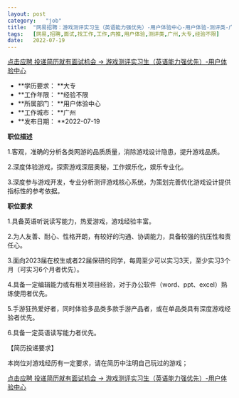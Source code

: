 ```yaml
---
layout:	post
category:	"job"
title:	"网易招聘：游戏测评实习生（英语能力强优先）-用户体验中心-用户体验-测评类-广州大专经验不限"
tags:	[网易,招聘,面试,找工作,工作,内推,用户体验,测评类,广州,大专,经验不限]
date:	2022-07-19
---
```


[点击应聘 投递简历就有面试机会 ->  游戏测评实习生（英语能力强优先）-用户体验中心](http://mobile.bole.netease.com/bole/boleDetail?id=41650&employeeId=346f03c3cda5f04c&key=all)



- **学历要求： **大专
- **工作年限： **经验不限
- **所属部门： **用户体验中心
- **工作城市： **广州
- **发布日期： **2022-07-19



**职位描述**

1.客观，准确的分析各类网游的品质质量，消除游戏设计隐患，提升游戏品质。

2.深度体验游戏，探索游戏深层奥秘，工作娱乐化，娱乐专业化。

3.深度参与游戏开发，专业分析测评游戏核心系统，为策划完善优化游戏设计提供指标性的参考依据。





**职位要求**

1.具备英语听说读写能力，热爱游戏，游戏经验丰富。

2.为人友善、耐心、性格开朗，有较好的沟通、协调能力，具备较强的抗压性和责任心。

3.面向2023届在校生或者22届保研的同学，每周至少可以实习3天，至少实习3个月（可实习6个月者优先）。

4.具备一定编辑能力或有相关项目经验，对于办公软件（word、ppt、excel）熟练使用者优先。

5.手游狂热爱好者，同时体验多品类多款手游产品者，或在单品类具有深度游戏经验者优先。

6.具备一定英语读写能力者优先。



【简历投递要求】

本岗位对游戏经历有一定要求，请在简历中注明自己玩过的游戏；





[点击应聘 投递简历就有面试机会 ->  游戏测评实习生（英语能力强优先）-用户体验中心](http://mobile.bole.netease.com/bole/boleDetail?id=41650&employeeId=346f03c3cda5f04c&key=all)